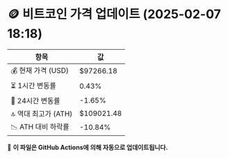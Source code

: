 # 🪙 비트코인 가격 업데이트 (2025-02-07 18:18)

| 항목                | 값 |
|--------------------|----------------|
| 💰 현재 가격 (USD) | $97266.18 |
| ⏳ 1시간 변동률    | 0.43% |
| 📆 24시간 변동률   | -1.65% |
| 🔝 역대 최고가 (ATH) | $109021.48 |
| 📉 ATH 대비 하락률 | -10.84% |

🔄 **이 파일은 GitHub Actions에 의해 자동으로 업데이트됩니다.**
